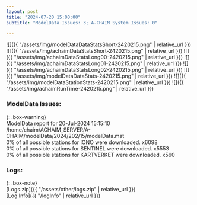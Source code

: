 ```yaml
---
layout: post
title: "2024-07-20 15:00:00"
subtitle: "ModelData Issues: 3; A-CHAIM System Issues: 0"

---
```


![]({{ "/assets/img/modelDataDataStatsShort-2420215.png" | relative_url }})
![]({{ "/assets/img/achaimDataStatsShort-2420215.png" | relative_url }})
![]({{ "/assets/img/achaimDataStatsLong00-2420215.png" | relative_url }})
![]({{ "/assets/img/achaimDataStatsLong01-2420215.png" | relative_url }})
![]({{ "/assets/img/achaimDataStatsLong02-2420215.png" | relative_url }})
![]({{ "/assets/img/modelDataDataStats-2420215.png" | relative_url }})
![]({{ "/assets/img/modelDataStationStats-2420215.png" | relative_url }})
![]({{ "/assets/img/achaimRunTime-2420215.png" | relative_url }})


### ModelData Issues:  
  
{: .box-warning}  
 ModelData report for 20-Jul-2024 15:15:10   
 /home/chaim/ACHAIM_SERVER/A-CHAIM/modelData/2024/202/15/modelData.mat   
 0% of all possible stations for IONO were downloaded. x6098   
 0% of all possible stations for SENTINEL were downloaded. x5553   
 0% of all possible stations for KARTVERKET were downloaded. x560   
  


### Logs:  
  
{: .box-note}  
[Logs.zip]({{ "/assets/other/logs.zip" | relative_url }})  
[Log Info]({{ "/logInfo" | relative_url }})  

